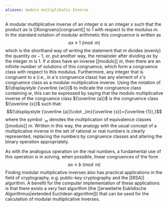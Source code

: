 ```yaml
---
aliases: modulo multiplikativ Inverse
---
```


A modular multiplicative inverse of an integer $a$ is an integer $x$ such that the product $ax$ is [[Kongruenz|congruent]] to 1 with respect to the modulus $m$. In the standard notation of modular arithmetic this congruence is written as
$$ax \equiv 1 \pmod{m}$$
which is the shorthand way of writing the statement that $m$ divides (evenly) the quantity $ax − 1$, or, put another way, the remainder after dividing $ax$ by the integer $m$ is $1$. If $a$ does have an inverse [[modulo]] $m$, then there are an infinite number of solutions of this congruence, which form a congruence class with respect to this modulus. Furthermore, any integer that is congruent to a (i.e., in a's congruence class) has any element of $x$'s congruence class as a modular multiplicative inverse. Using the notation of ${\displaystyle {\overline {w}}}$ to indicate the congruence class containing $w$, this can be expressed by saying that the modulo multiplicative inverse of the congruence class ${\overline {a}}$ is the congruence class  ${\overline {x}}$ such that:
$${\displaystyle {\overline {a}}\cdot _{m}{\overline {x}}={\overline {1}},}$$
where the symbol ${\displaystyle \cdot _{m}}$ denotes the multiplication of equivalence classes [[modulo]] $m$. Written in this way, the analogy with the usual concept of a multiplicative inverse in the set of rational or real numbers is clearly represented, replacing the numbers by congruence classes and altering the binary operation appropriately.

As with the analogous operation on the real numbers, a fundamental use of this operation is in solving, when possible, linear congruences of the form
$${\displaystyle ax\equiv b{\pmod {m}}}$$
Finding modular multiplicative inverses also has practical applications in the field of cryptography, e.g. public-key cryptography and the [[RSA]] algorithm. A benefit for the computer implementation of these applications is that there exists a very fast algorithm (the [[erweiterte Euklidische Algorithmus|extended Euclidean algorithm]]) that can be used for the calculation of modular multiplicative inverses. 